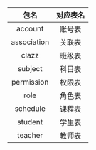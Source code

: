 
包名 | 对应表名
:---: | :---:
account | 账号表
association | 关联表
clazz | 班级表
subject | 科目表
permission | 权限表
role | 角色表
schedule | 课程表
student | 学生表
teacher | 教师表